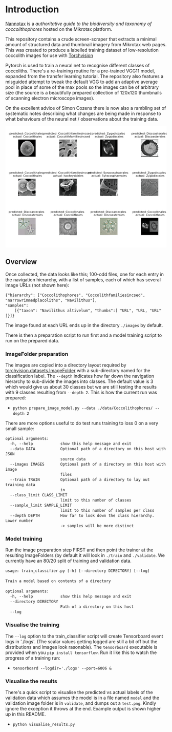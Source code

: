 # Introduction

[Nannotax](http://www.mikrotax.org/Nannotax3/index.html) is a *authoritative guide to the biodiversity and taxonomy of coccolithophores* hosted on the Mikrotax platform.

This repository contains a crude screen-scraper that extracts a minimal amount of structured data and thumbnail imagery from Mikrotax web pages. This was created to produce a labelled training dataset of low-resolution coccolith images for use with [Torchvision](https://pytorch.org/docs/stable/torchvision/datasets.html)

Pytorch is used to train a neural net to recognise different classes of coccoliths. There's a re-training routine for a pre-trained VGG11 model, expanded from the transfer learning tutorial. The repository also features a misguided attempt to tweak the default VGG to add an adaptive average pool in place of some of the max pools so the images can be of arbitrary size (the source is a beautifully prepared collection of 120x120 thumbnails of scanning electron microscope images).

On the excellent advice of Simon Cozens there is now also a rambling set of systematic notes describing what changes are being made in response to what behaviours of the neural net / observations about the training data.

![Results of first training run with 9 high level categories of Coccoliths](test.png)

## Overview

Once collected, the data looks like this; 100-odd files, one for each entry in the navigation hierarchy, with a list of samples, each of which has several image URLs (not shown here):

```
{"hierarchy": ["Coccolithophores", "Coccolithfamiliesincsed", "narrowrimmedplacoliths", "Navilithus"], 
"samples":
    [{"taxon": "Navilithus altivelum", "thumbs":[ "URL", "URL, "URL" ]}]}
```

The image found at each URL ends up in the directory `./images` by default.

There is then a preparation script to run first and a model training script to run on the prepared data.

### ImageFolder preparation

The images are copied into a directory layout required by [torchvision.datasets.ImageFolder](https://pytorch.org/docs/stable/torchvision/datasets.html?highlight=imagefolder#torchvision.datasets.ImageFolder) with a sub-directory named for the classification label. The `--depth` indicates how far down the navigation hierarchy to sub-divide the images into classes. The default value is 3 which would give us about 30 classes but we are still testing the results with 9 classes resulting from `--depth 2`. This is how the current run was prepared:

  * `python prepare_image_model.py --data ./data/Coccolithophores/ --depth 2`

There are more options useful to do test runs training to loss 0 on a very small sample:

```
optional arguments:
  -h, --help            show this help message and exit
  --data DATA           Optional path of a directory on this host with JSON
                        source data
  --images IMAGES       Optional path of a directory on this host with image
                        files
  --train TRAIN         Optional path of a directory to lay out training data
                        in
  --class_limit CLASS_LIMIT
                        limit to this number of classes
  --sample_limit SAMPLE_LIMIT
                        limit to this number of samples per class
  --depth DEPTH         How far to look down the class hierarchy. Lower number
                        -> samples will be more distinct
```

### Model training

Run the image preparation step FIRST and then point the trainer at the resulting ImageFolders (by default it will look in `./train` and `./validate`. We currently have an 80/20 split of training and validation data.

```
usage: train_classifier.py [-h] [--directory DIRECTORY] [--log]

Train a model based on contents of a directory

optional arguments:
  -h, --help            show this help message and exit
  --directory DIRECTORY
                        Path of a directory on this host
  --log
```

### Visualise the training

The `--log` option to the train_classifier script will create Tensorboard event logs in './logs'. (The scalar values getting logged are still a bit off but the distributions and images look rasonable). The `tensorboard` executable is provided when you `pip install tensorflow`. Run it like this to watch the progress of a training run:

  * `tensorboard --logdir='./logs' --port=6006 &`

### Visualise the results

There's a quick script to visualise the predicted vs actual labels of the validation data which assumes the model is in a file named `model` and the validation image folder is in `validate`, and dumps out a `test.png`. Kindly ignore the exception it throws at the end. Example output is shown higher up in this README.

  * `python visualise_results.py`



